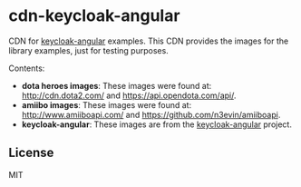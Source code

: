 # cdn-keycloak-angular

CDN for [keycloak-angular](https://github.com/mauriciovigolo/keycloak-angular) examples. This CDN provides the images for the library examples, just for testing purposes.

Contents:

- **dota heroes images**: These images were found at: http://cdn.dota2.com/ and https://api.opendota.com/api/.
- **amiibo images**: These images were found at: http://www.amiiboapi.com/ and https://github.com/n3evin/amiiboapi.
- **keycloak-angular**: These images are from the [keycloak-angular](https://github.com/mauriciovigolo/keycloak-angular) project.

## License

MIT
